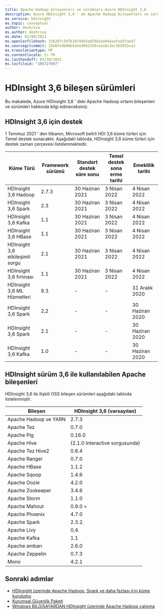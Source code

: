 ```yaml
---
title: Apache Hadoop bileşenleri ve sürümleri-Azure HDInsight 3,6
description: Azure HDInsight 3,6 ' de Apache Hadoop bileşenleri ve sürümleri hakkında bilgi edinin.
ms.service: hdinsight
ms.topic: conceptual
author: deshriva
ms.author: deshriva
ms.date: 02/08/2021
ms.openlocfilehash: 32b287c3d7b1974db5a079d1ee84aaafad3faed7
ms.sourcegitcommit: 32e0fedb80b5a5ed0d2336cea18c3ec3b5015ca1
ms.translationtype: MT
ms.contentlocale: tr-TR
ms.lasthandoff: 03/30/2021
ms.locfileid: "105727697"
---
```

# <a name="hdinsight-36-component-versions"></a>HDInsight 3,6 bileşen sürümleri

Bu makalede, Azure HDInsight 3,6 ' deki Apache Hadoop ortamı bileşenleri ve sürümleri hakkında bilgi edineceksiniz.

## <a name="support-for-hdinsight-36"></a>HDInsight 3,6 için destek

1 Temmuz 2021 ' den itibaren, Microsoft belirli HDI 3,6 küme türleri için Temel destek sunacaktır.
Aşağıdaki tabloda, HDInsight 3,6 küme türleri için destek zaman çerçevesi listelenmektedir.

| Küme Türü                    | Framework sürümü | Standart destek süre sonu       | Temel destek sona erme tarihi | Emeklilik tarihi |
|---------------------------------|-------------------|-----------------------------------|------------------------------|-----------------|
| HDInsight 3,6 Hadoop            | 2.7.3             | 30 Haziran 2021                     | 3 Nisan 2022                | 4 Nisan 2022 |
| HDInsight 3,6 Spark             | 2.3               | 30 Haziran 2021                     | 3 Nisan 2022                | 4 Nisan 2022 |
| HDInsight 3,6 Kafka             | 1.1               | 30 Haziran 2021                     | 3 Nisan 2022                | 4 Nisan 2022 |
| HDInsight 3,6 HBase             | 1.1               | 30 Haziran 2021                     | 3 Nisan 2022                | 4 Nisan 2022 |
| HDInsight 3,6 etkileşimli sorgu | 2.1               | 30 Haziran 2021                     | 3 Nisan 2022                | 4 Nisan 2022 |
| HDInsight 3,6 fırtınası             | 1.1               | 30 Haziran 2021                     | 3 Nisan 2022                | 4 Nisan 2022 |
| HDInsight 3,6 ML Hizmetleri      | 9.3               | -                                 | -                            | 31 Aralık 2020 |
| HDInsight 3,6 Spark             | 2,2               | -                                 | -                            | 30 Haziran 2020 |
| HDInsight 3,6 Spark             | 2.1               | -                                 | -                            | 30 Haziran 2020 |
| HDInsight 3,6 Kafka             | 1.0               | -                                 | -                            | 30 Haziran 2020 |

## <a name="apache-components-available-with-hdinsight-version-36"></a>HDInsight sürüm 3,6 ile kullanılabilen Apache bileşenleri

HDInsight 3,6 ile ilişkili OSS bileşen sürümleri aşağıdaki tabloda listelenmiştir.

| Bileşen              | HDInsight 3,6 (varsayılan)     |
|------------------------|-----------------------------|
| Apache Hadoop ve YARN | 2.7.3                       |
| Apache Tez             | 0.7.0                       |
| Apache Pig             | 0.16.0                      |
| Apache Hive            | (2.1.0 Interactive sorgusunda) |
| Apache Tez Hive2       | 0.8.4                       |
| Apache Ranger          | 0.7.0                       |
| Apache HBase           | 1.1.2                       |
| Apache Sqoop           | 1.4.6                       |
| Apache Oozie           | 4.2.0                       |
| Apache Zookeeper       | 3.4.6                       |
| Apache Storm           | 1.1.0                       |
| Apache Mahout          | 0.9.0 +                      |
| Apache Phoenix         | 4.7.0                       |
| Apache Spark           | 2.3.2.                      |
| Apache Livy            | 0,4.                        |
| Apache Kafka           | 1.1                         |
| Apache ambarı          | 2.6.0                       |
| Apache Zeppelin        | 0.7.3                       |
| Mono                   | 4.2.1                       |

## <a name="next-steps"></a>Sonraki adımlar

- [HDInsight üzerinde Apache Hadoop, Spark ve daha fazlası için küme kurulumu](hdinsight-hadoop-provision-linux-clusters.md)
- [Kurumsal Güvenlik Paketi](./enterprise-security-package.md)
- [Windows BILGISAYARDAN HDInsight üzerinde Apache Hadoop çalışma](hdinsight-hadoop-windows-tools.md)
